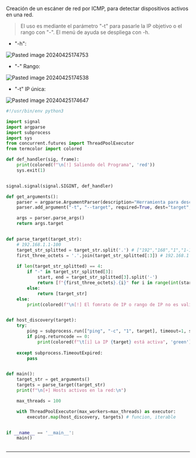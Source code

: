 Creación de un escáner de red por ICMP, para detectar dispositivos activos en una red.

> El uso es mediante el parámetro "-t" para pasarle la IP objetivo o el rango con "-". El menú de ayuda se despliega con -h.

-  "-h":

![Pasted image 20240425174753](https://github.com/Frib1t/Python_Ofensivo/assets/102589078/2c22dda7-120a-4bef-a928-a8c66f6e14b7)


- "-" Rango:

![Pasted image 20240425174538](https://github.com/Frib1t/Python_Ofensivo/assets/102589078/fb78bfef-535b-45a9-add7-7052b4f0020b)


- "-t" IP única:

![Pasted image 20240425174647](https://github.com/Frib1t/Python_Ofensivo/assets/102589078/2cb24671-f643-4029-9963-dd11cc8a5bca)



```python
#!/usr/bin/env python3

import signal
import argparse
import subprocess
import sys
from concurrent.futures import ThreadPoolExecutor
from termcolor import colored

def def_handler(sig, frame):
	print(colored(f"\n[!] Saliendo del Programa", 'red'))
	sys.exit(1)


signal.signal(signal.SIGINT, def_handler)

def get_arguments():
	parser = argparse.ArgumentParser(description="Herramienta para descubrir hasost activos en una red (ICMP)")
	parser.add_argument("-t", "--target", required=True, dest="target", help="Host o rango de red a escanear")

	args = parser.parse_args()
	return args.target


def parse_target(target_str):
	# 192.168.1.1-100
	target_str_splitted = target_str.split('.') # ["192","168","1","1-100"]
	first_three_octets = '.'.join(target_str_splitted[:3]) # 192.168.1
	
	if len(target_str_splitted) == 4:
		if "-" in target_str_splitted[3]:
			start, end = target_str_splitted[3].split('-')
			return [f"{first_three_octets}.{i}" for i in range(int(start), int(end)+1)]
		else:
			return [target_str]
	else:
		print(colored(f"\n[!] El fomrato de IP o rango de IP no es valido\n", 'red'))


def host_discovery(target):
	try:
		ping = subprocess.run(["ping", "-c", "1", target], timeout=1, stdout=subprocess.DEVNULL) # codigo de estado 0 exito, 1 fracaso
		if ping.returncode == 0:
			print(colored(f"\t[i] La IP {target} está activa", 'green'))
			
	except subprocess.TimeoutExpired:
		pass


def main():
	target_str = get_arguments()
	targets = parse_target(target_str)
	print(f"\n[+] Hosts activos en la red:\n")

	max_threads = 100

	with ThreadPoolExecutor(max_workers=max_threads) as executor:
		executor.map(host_discovery, targets) # funcion, iterable


if __name__ == '__main__':
	main()
	
```

----
